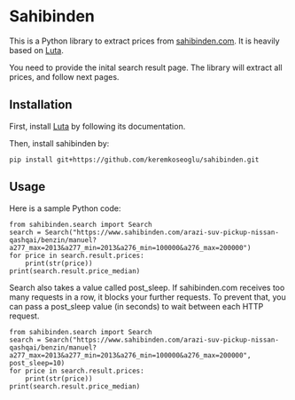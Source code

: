 # Sahibinden

This is a Python library to extract prices from [sahibinden.com](http://www.sahibinden.com). It is heavily based on [Luta](https://www.github.com/keremkoseoglu/luta).

You need to provide the inital search result page. The library will extract all prices, and follow next pages.

## Installation

First, install [Luta](https://www.github.com/keremkoseoglu/luta) by following its documentation.

Then, install sahibinden by:
```
pip install git+https://github.com/keremkoseoglu/sahibinden.git
```

## Usage

Here is a sample Python code:

```
from sahibinden.search import Search
search = Search("https://www.sahibinden.com/arazi-suv-pickup-nissan-qashqai/benzin/manuel?a277_max=2013&a277_min=2013&a276_min=100000&a276_max=200000")
for price in search.result.prices:
    print(str(price))
print(search.result.price_median)
```

Search also takes a value called post_sleep. If sahibinden.com receives too many requests in a row, it blocks your further requests. To prevent that, you can pass a post_sleep value (in seconds) to wait between each HTTP request.

```
from sahibinden.search import Search
search = Search("https://www.sahibinden.com/arazi-suv-pickup-nissan-qashqai/benzin/manuel?a277_max=2013&a277_min=2013&a276_min=100000&a276_max=200000", post_sleep=10)
for price in search.result.prices:
    print(str(price))
print(search.result.price_median)
```